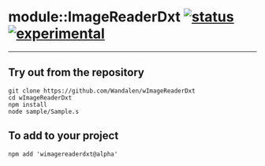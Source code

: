 
# module::ImageReaderDxt  [![status](https://github.com/Wandalen/wImageReaderDxt/workflows/publish/badge.svg)](https://github.com/Wandalen/wImageReaderDxt/actions?query=workflow%3Apublish) [![experimental](https://img.shields.io/badge/stability-experimental-orange.svg)](https://github.com/emersion/stability-badges#experimental)

___

## Try out from the repository
```
git clone https://github.com/Wandalen/wImageReaderDxt
cd wImageReaderDxt
npm install
node sample/Sample.s
```

## To add to your project
```
npm add 'wimagereaderdxt@alpha'
```




